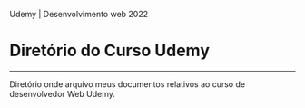 Udemy | Desenvolvimento web 2022
  <h1>Diretório do Curso Udemy</h1>
  <hr>
  <p>Diretório onde arquivo meus documentos relativos ao curso de desenvolvedor Web Udemy.</p>

